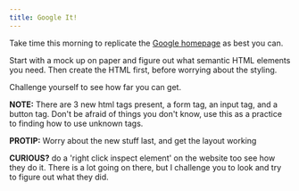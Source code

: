 ```yaml
---
title: Google It!
---
```


Take time this morning to replicate the
[Google homepage](https://www.google.com/) as best you can.

Start with a mock up on paper and figure out what semantic HTML elements you
need. Then create the HTML first, before worrying about the styling.

Challenge yourself to see how far you can get.

**NOTE:** There are 3 new html tags present, a form tag, an input tag, and a
button tag. Don't be afraid of things you don't know, use this as a practice to
finding how to use unknown tags.

**PROTIP:** Worry about the new stuff last, and get the layout working

**CURIOUS?** do a 'right click inspect element' on the website too see how they
do it. There is a lot going on there, but I challenge you to look and try to
figure out what they did.
